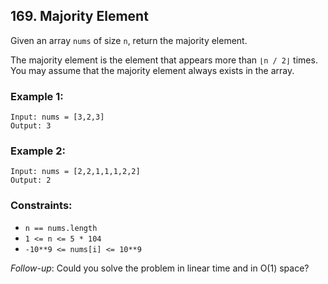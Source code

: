 ## 169. Majority Element

Given an array `nums` of size `n`, return the majority element.

The majority element is the element that appears more than `⌊n / 2⌋` times. You may assume that the majority element always exists in the array.

### Example 1:

```
Input: nums = [3,2,3]
Output: 3
```

### Example 2:

```
Input: nums = [2,2,1,1,1,2,2]
Output: 2
```
 

### Constraints:

- `n == nums.length`
- `1 <= n <= 5 * 104`
- `-10**9 <= nums[i] <= 10**9`
 
*Follow-up*: Could you solve the problem in linear time and in O(1) space?
